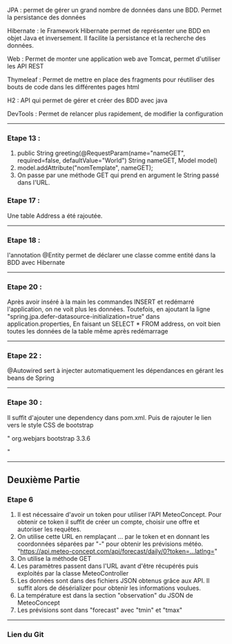 JPA : permet de gérer un grand nombre de données dans une BDD. Permet la persistance des données

Hibernate : le Framework Hibernate permet de représenter une BDD en objet Java et inversement. Il facilite la persistance et la recherche des données.

Web : Permet de monter une application web ave Tomcat, permet d'utiliser les API REST

Thymeleaf : Permet de mettre en place des fragments pour réutiliser des bouts de code dans les différentes pages html

H2 : API qui permet de gérer et créer des BDD avec java

DevTools : Permet de relancer plus rapidement, de modifier la configuration

-------


### Etape 13 :
1.  public String greeting(@RequestParam(name="nameGET", required=false, defaultValue="World") String nameGET, Model model)
2.  model.addAttribute("nomTemplate", nameGET);
3.  On passe par une méthode GET qui prend en argument le String passé dans l'URL.

### Etape 17 :
Une table Address a été rajoutée.

-------

### Etape 18 :

l'annotation @Entity permet de déclarer une classe comme entité dans la BDD avec Hibernate

-------

### Etape 20 :
Après avoir inséré à la main les commandes INSERT et redémarré l'application, on ne voit plus les données.
Toutefois, en ajoutant la ligne "spring.jpa.defer-datasource-initialization=true" dans application.properties,
En faisant un SELECT * FROM address, on voit bien toutes les données de la table même après redémarrage

-------

### Etape 22 :
@Autowired sert à injecter automatiquement les dépendances en gérant les beans de Spring

-------

### Etape 30 :

Il suffit d'ajouter une dependency dans pom.xml. Puis de rajouter le lien vers le style CSS de bootstrap

"<dependency>
<groupId>org.webjars</groupId>
			<artifactId>bootstrap</artifactId>
			<version>3.3.6</version>

</dependency>"


----------------------------------------------------------------------------------------------------------------------------------

## Deuxième Partie

### Etape 6

1. Il est nécessaire d'avoir un token pour utiliser l'API MeteoConcept. Pour obtenir ce token il suffit de créer un compte, choisir une offre et autoriser les requêtes.
2. On utilise cette URL en remplaçant ... par le token et en donnant les coordonnées séparées par "-" pour obtenir les prévisions météo. "https://api.meteo-concept.com/api/forecast/daily/0?token=...latlng="
3. On utilise la méthode GET
4. Les paramètres passent dans l'URL avant d'être récupérés puis exploités par la classe MeteoController
5. Les données sont dans des fichiers JSON obtenus grâce aux API. Il suffit alors de désérializer pour obtenir les informations voulues.
6. La température est dans la section "observation" du JSON de MeteoConcept
7. Les prévisions sont dans "forecast" avec "tmin" et "tmax"

-----
### Lien du Git

